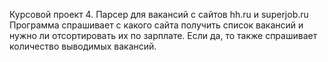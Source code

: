 Курсовой проект 4.
Парсер для вакансий с сайтов hh.ru и superjob.ru
Программа спрашивает с какого сайта получить список вакансий и нужно ли отсортировать их по зарплате. Если да, то также спрашивает количество выводимых вакансий.